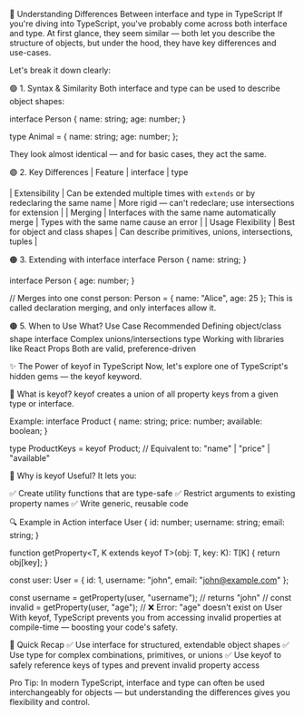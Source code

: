 📘 Understanding Differences Between interface and type in TypeScript
If you're diving into TypeScript, you've probably come across both interface and type. At first glance, they seem similar — both let you describe the structure of objects, but under the hood, they have key differences and use-cases.

Let's break it down clearly:

🟢 1. Syntax & Similarity
Both interface and type can be used to describe object shapes:

interface Person {
  name: string;
  age: number;
}

type Animal = {
  name: string;
  age: number;
};

They look almost identical — and for basic cases, they act the same.

🟣 2. Key Differences
| Feature           |   interface                                                                   |  type                                                         

| Extensibility    | Can be extended multiple times with `extends` or by redeclaring the same name | More rigid — can't redeclare; use intersections for extension |
| Merging          | Interfaces with the same name automatically merge                             | Types with the same name cause an error                       |
| Usage Flexibility | Best for object and class shapes                                             | Can describe primitives, unions, intersections, tuples        |


🟠 3. Extending with interface
interface Person {
  name: string;
}

interface Person {
  age: number;
}

// Merges into one
const person: Person = { name: "Alice", age: 25 };
This is called declaration merging, and only interfaces allow it.

🟤 5. When to Use What?
Use Case  	Recommended
Defining    object/class shape	interface
Complex     unions/intersections	type
Working     with libraries like React Props	Both are valid, preference-driven


✨ The Power of keyof in TypeScript
Now, let's explore one of TypeScript's hidden gems — the keyof keyword.

🔧 What is keyof?
keyof creates a union of all property keys from a given type or interface.

Example:
interface Product {
  name: string;
  price: number;
  available: boolean;
}

type ProductKeys = keyof Product;
// Equivalent to: "name" | "price" | "available"

🎯 Why is keyof Useful?
It lets you:

✅ Create utility functions that are type-safe
✅ Restrict arguments to existing property names
✅ Write generic, reusable code

🔍 Example in Action
interface User {
  id: number;
  username: string;
  email: string;
}

function getProperty<T, K extends keyof T>(obj: T, key: K): T[K] {
  return obj[key];
}

const user: User = { id: 1, username: "john", email: "john@example.com" };

const username = getProperty(user, "username"); // returns "john"
// const invalid = getProperty(user, "age"); // ❌ Error: "age" doesn't exist on User
With keyof, TypeScript prevents you from accessing invalid properties at compile-time — boosting your code's safety.

🧩 Quick Recap
✅ Use interface for structured, extendable object shapes
✅ Use type for complex combinations, primitives, or unions
✅ Use keyof to safely reference keys of types and prevent invalid property access

Pro Tip: In modern TypeScript, interface and type can often be used interchangeably for objects — but understanding the differences gives you flexibility and control.


